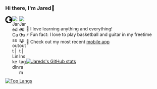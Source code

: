 ### Hi there, I'm Jared👋

[<img align="left" alt="JaredCS.com" width="22px" src="https://raw.githubusercontent.com/iconic/open-iconic/master/svg/globe.svg" />][website]
[<img align="left" alt="Jared Cassoutt | LinkedIn" width="22px" src="https://cdn.jsdelivr.net/npm/simple-icons@v3/icons/linkedin.svg" />][linkedin]
[<img align="left" alt="JaredCassoutt | Instagram" width="22px" src="https://cdn.jsdelivr.net/npm/simple-icons@v3/icons/instagram.svg" />][instagram]
<br/>


- 🌱 I love learning anything and everything!
- ⚡ Fun fact: I love to play basketball and guitar in my freetime
- 📱 Check out my most recent [mobile app](https://apps.apple.com/us/app/styvio/id1568353331)

<br/>

[![Jareds's GitHub stats](https://github-readme-stats.vercel.app/api?username=jaredcassoutt&count_private=true&theme=dark&hide=issues)](https://github.com/jaredcassoutt/github-readme-stats)

<br/>

[![Top Langs](https://github-readme-stats.vercel.app/api/top-langs/?username=jaredcassoutt&hide=html&theme=dark&layout=compact)](https://github.com/jaredcassoutt/github-readme-stats)

[website]: https://JaredCS.com
[instagram]: https://instagram.com/jaredcassoutt
[linkedin]: https://linkedin.com/in/jaredcassoutt
